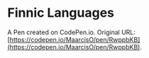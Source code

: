 # Finnic Languages

A Pen created on CodePen.io. Original URL: [https://codepen.io/MaarcisO/pen/RwppbKB](https://codepen.io/MaarcisO/pen/RwppbKB).


